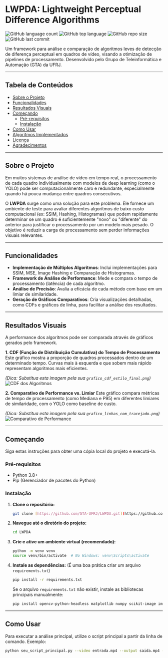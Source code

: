 # LWPDA: Lightweight Perceptual Difference Algorithms

![GitHub language count](https://img.shields.io/github/languages/count/GTA-UFRJ/LWPDA)
![GitHub top language](https://img.shields.io/github/languages/top/GTA-UFRJ/LWPDA)
![GitHub repo size](https://img.shields.io/github/repo-size/GTA-UFRJ/LWPDA)
![GitHub last commit](https://img.shields.io/github/last-commit/GTA-UFRJ/LWPDA)


Um framework para análise e comparação de algoritmos leves de detecção de diferença perceptual em quadros de vídeo, visando a otimização de pipelines de processamento. Desenvolvido pelo Grupo de Teleinformática e Automação (GTA) da UFRJ.

---

## Tabela de Conteúdos
- [Sobre o Projeto](#sobre-o-projeto)
- [Funcionalidades](#funcionalidades)
- [Resultados Visuais](#resultados-visuais)
- [Começando](#começando)
  - [Pré-requisitos](#pré-requisitos)
  - [Instalação](#instalação)
- [Como Usar](#como-usar)
- [Algoritmos Implementados](#algoritmos-implementados)
- [Licença](#licença)
- [Agradecimentos](#agradecimentos)

---

## Sobre o Projeto

Em muitos sistemas de análise de vídeo em tempo real, o processamento de cada quadro individualmente com modelos de deep learning (como o YOLO) pode ser computacionalmente caro e redundante, especialmente quando há pouca mudança entre quadros consecutivos.

O **LWPDA** surge como uma solução para este problema. Ele fornece um ambiente de teste para avaliar diferentes algoritmos de baixo custo computacional (ex: SSIM, Hashing, Histogramas) que podem rapidamente determinar se um quadro é suficientemente "novo" ou "diferente" do anterior para justificar o processamento por um modelo mais pesado. O objetivo é reduzir a carga de processamento sem perder informações visuais relevantes.

---

## Funcionalidades

-   **Implementação de Múltiplos Algoritmos**: Inclui implementações para SSIM, MSE, Image Hashing e Comparação de Histogramas.
-   **Framework de Análise de Performance**: Mede e compara o tempo de processamento (latência) de cada algoritmo.
-   **Análise de Precisão**: Avalia a eficácia de cada método com base em um limiar de similaridade.
-   **Geração de Gráficos Comparativos**: Cria visualizações detalhadas, como CDFs e gráficos de linha, para facilitar a análise dos resultados.

---

## Resultados Visuais

A performance dos algoritmos pode ser comparada através de gráficos gerados pelo framework.

**1. CDF (Função de Distribuição Cumulativa) do Tempo de Processamento**
Este gráfico mostra a proporção de quadros processados dentro de um determinado tempo. Curvas mais à esquerda e que sobem mais rápido representam algoritmos mais eficientes.

*(Dica: Substitua esta imagem pela sua `grafico_cdf_estilo_final.png`)*
![CDF dos Algoritmos](caminho/para/sua/imagem_cdf.png)

**2. Comparativo de Performance vs. Limiar**
Este gráfico compara métricas de tempo de processamento (como Mediana e P95) em diferentes limiares de similaridade, com o YOLO como baseline de custo.

*(Dica: Substitua esta imagem pela sua `grafico_linhas_com_tracejado.png`)*
![Comparativo de Performance](caminho/para/sua/imagem_linhas.png)

---

## Começando

Siga estas instruções para obter uma cópia local do projeto e executá-la.

### Pré-requisitos

-   Python 3.8+
-   Pip (Gerenciador de pacotes do Python)

### Instalação

1.  **Clone o repositório:**
    ```bash
    git clone [https://github.com/GTA-UFRJ/LWPDA.git](https://github.com/GTA-UFRJ/LWPDA.git)
    ```
2.  **Navegue até o diretório do projeto:**
    ```bash
    cd LWPDA
    ```
3.  **Crie e ative um ambiente virtual (recomendado):**
    ```bash
    python -m venv venv
    source venv/bin/activate  # No Windows: venv\Scripts\activate
    ```
4.  **Instale as dependências:**
    (É uma boa prática criar um arquivo `requirements.txt`)
    ```bash
    pip install -r requirements.txt
    ```
    Se o arquivo `requirements.txt` não existir, instale as bibliotecas principais manualmente:
    ```bash
    pip install opencv-python-headless matplotlib numpy scikit-image imagehash
    ```
---

## Como Usar

Para executar a análise principal, utilize o script principal a partir da linha de comando. Exemplo:

```bash
python seu_script_principal.py --video entrada.mp4 --output saida.mp4 --method ssim --threshold 0.9